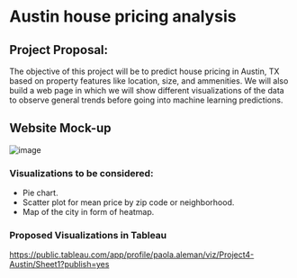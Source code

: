 # Austin house pricing analysis
## Project Proposal:
The objective of this project will be to predict house pricing in Austin, TX based on property features like location, size, and ammenities. 
We will also build a web page in which we will show different visualizations of the data to observe general trends before going into machine learning predictions. 

## Website Mock-up
![image](https://github.com/minmincg/house_pricing_analysis/assets/120423303/43f9b125-c581-4aca-b997-14abd07553b6)


### Visualizations to be considered:
- Pie chart.
- Scatter plot for mean price by zip code or neighborhood.
- Map of the city in form of heatmap.
  

### Proposed Visualizations in Tableau
https://public.tableau.com/app/profile/paola.aleman/viz/Project4-Austin/Sheet1?publish=yes

